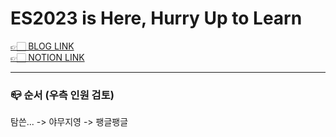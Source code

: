 # ES2023 is Here, Hurry Up to Learn

[👉🏻 BLOG LINK](https://javascript.plainenglish.io/es2023-is-here-hurry-up-to-learn-2de85c61f0ae)<br />
[👉🏻 NOTION LINK](https://haeyum.notion.site/ES2023-is-Here-Hurry-Up-to-Learn-03fd246990264e25975170ad3f0f573a)

---

### 📪 순서 (우측 인원 검토)

탐쓴... -> 야무지영 -> 팽글팽글
